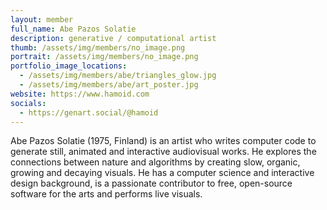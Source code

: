 ```yaml
---
layout: member
full_name: Abe Pazos Solatie
description: generative / computational artist
thumb: /assets/img/members/no_image.png
portrait: /assets/img/members/no_image.png
portfolio_image_locations:
  - /assets/img/members/abe/triangles_glow.jpg
  - /assets/img/members/abe/art_poster.jpg
website: https://www.hamoid.com
socials: 
  - https://genart.social/@hamoid
---
```

Abe Pazos Solatie (1975, Finland) is an artist who writes computer code to generate still, animated and interactive audiovisual works. He explores the connections between nature and algorithms by creating slow, organic, growing and decaying visuals. He has a computer science and interactive design background, is a passionate contributor to free, open-source software for the arts and performs live visuals.
